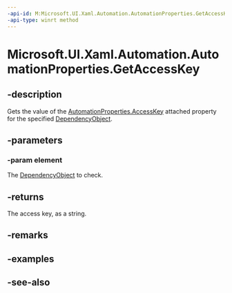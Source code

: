 ```yaml
---
-api-id: M:Microsoft.UI.Xaml.Automation.AutomationProperties.GetAccessKey(Microsoft.UI.Xaml.DependencyObject)
-api-type: winrt method
---
```


<!-- Method syntax
public string GetAccessKey(Windows.UI.Xaml.DependencyObject element)
-->

# Microsoft.UI.Xaml.Automation.AutomationProperties.GetAccessKey

## -description
Gets the value of the [AutomationProperties.AccessKey](automationproperties_accesskey.md) attached property for the specified [DependencyObject](../microsoft.ui.xaml/dependencyobject.md).

## -parameters
### -param element
The [DependencyObject](../microsoft.ui.xaml/dependencyobject.md) to check.

## -returns
The access key, as a string.

## -remarks

## -examples

## -see-also
